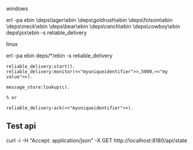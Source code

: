 
windows

erl -pa ebin \deps\lager\ebin \deps\goldrush\ebin \deps\folsom\ebin \deps\meck\ebin \deps\bear\ebin \deps\ranch\ebin \deps\cowboy\ebin deps\jsx\ebin -s reliable_delivery

linux

erl -pa ebin deps/*/ebin -s reliable_delivery

```
reliable_delivery:start().
reliable_delivery:monitor(<<"myuniqueidentifier">>,5000,<<"my value">>).

message_store:lookup(c).

% or 

reliable_delivery:ack(<<"myuniqueidentifier">>).

```

Test api
--------

curl -i -H "Accept: application/json" -X GET http://localhost:8180/api/state

